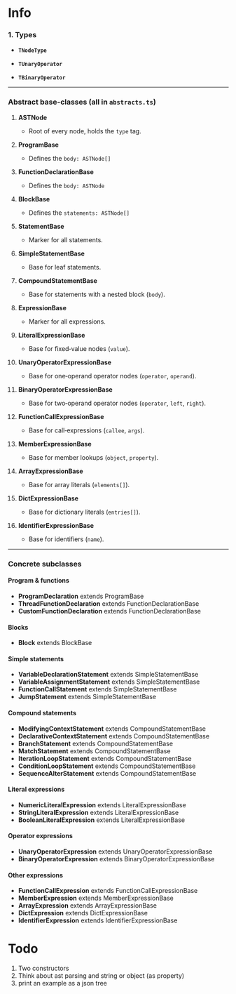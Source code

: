 # Info

### 1. Types

* **`TNodeType`**

* **`TUnaryOperator`**

* **`TBinaryOperator`**

---



### Abstract base-classes (all in `abstracts.ts`)

1. **ASTNode**

   * Root of every node, holds the `type` tag.

2. **ProgramBase**

   * Defines the `body: ASTNode[]`

3. **FunctionDeclarationBase**

   * Defines the `body: ASTNode`

4. **BlockBase**

   * Defines the `statements: ASTNode[]`

5. **StatementBase**

   * Marker for all statements.

6. **SimpleStatementBase**

   * Base for leaf statements.

7. **CompoundStatementBase**

   * Base for statements with a nested block (`body`).

8. **ExpressionBase**

   * Marker for all expressions.

9. **LiteralExpressionBase**

   * Base for fixed‐value nodes (`value`).

10. **UnaryOperatorExpressionBase**

    * Base for one‐operand operator nodes (`operator`, `operand`).

11. **BinaryOperatorExpressionBase**

    * Base for two‐operand operator nodes (`operator`, `left`, `right`).

12. **FunctionCallExpressionBase**

    * Base for call‐expressions (`callee`, `args`).

13. **MemberExpressionBase**

    * Base for member lookups (`object`, `property`).

14. **ArrayExpressionBase**

    * Base for array literals (`elements[]`).

15. **DictExpressionBase**

    * Base for dictionary literals (`entries[]`).

16. **IdentifierExpressionBase**

    * Base for identifiers (`name`).

---

### Concrete subclasses

#### Program & functions

* **ProgramDeclaration** extends ProgramBase
* **ThreadFunctionDeclaration** extends FunctionDeclarationBase
* **CustomFunctionDeclaration** extends FunctionDeclarationBase

#### Blocks

* **Block** extends BlockBase

#### Simple statements

* **VariableDeclarationStatement** extends SimpleStatementBase
* **VariableAssignmentStatement** extends SimpleStatementBase
* **FunctionCallStatement** extends SimpleStatementBase
* **JumpStatement** extends SimpleStatementBase

#### Compound statements

* **ModifyingContextStatement** extends CompoundStatementBase
* **DeclarativeContextStatement** extends CompoundStatementBase
* **BranchStatement** extends CompoundStatementBase
* **MatchStatement** extends CompoundStatementBase
* **IterationLoopStatement** extends CompoundStatementBase
* **ConditionLoopStatement** extends CompoundStatementBase
* **SequenceAlterStatement** extends CompoundStatementBase

#### Literal expressions

* **NumericLiteralExpression** extends LiteralExpressionBase
* **StringLiteralExpression** extends LiteralExpressionBase
* **BooleanLiteralExpression** extends LiteralExpressionBase

#### Operator expressions

* **UnaryOperatorExpression** extends UnaryOperatorExpressionBase
* **BinaryOperatorExpression** extends BinaryOperatorExpressionBase

#### Other expressions

* **FunctionCallExpression** extends FunctionCallExpressionBase
* **MemberExpression** extends MemberExpressionBase
* **ArrayExpression** extends ArrayExpressionBase
* **DictExpression** extends DictExpressionBase
* **IdentifierExpression** extends IdentifierExpressionBase



# Todo

1. Two constructors
2. Think about ast parsing and string or object (as property)
3. print an example as a json tree